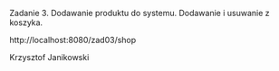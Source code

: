 Zadanie 3. Dodawanie produktu do systemu. Dodawanie i usuwanie z koszyka. 

http://localhost:8080/zad03/shop

Krzysztof Janikowski
